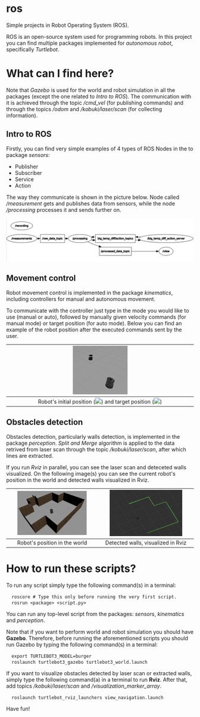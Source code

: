 # ros
Simple projects in Robot Operating System (ROS).

ROS is an open-source system used for programming robots. In this project you can find multiple packages implemented for *autonomous robot*, specifically *Turtlebot*.

# What can I find here?

Note that *Gazebo* is used for the world and robot simulation in all the packages (except the one related to *Intro to ROS*). The communication with it is achieved through the topic */cmd_vel* (for publishing commands) and through the topics */odom*  and */kobuki/laser/scan* (for collecting information).

## Intro to ROS

Firstly, you can find very simple examples of 4 types of ROS Nodes in the to package *sensors*:
* Publisher
* Subscriber
* Service
* Action

The way they communicate is shown in the picture below. Node called */measurement* gets and publishes data from sensors, while the node */processing* processes it and sends further on.

<img src="images/intro_to_ros.png">

## Movement control

Robot movement control is implemented in the package *kinematics*, including controllers for manual and autonomous movement.

To communicate with the controller just type in the mode you would like to use (manual or auto), followed by manually given velocity commands (for manual mode) or target position (for auto mode). Below you can find an example of the robot position after the executed commands sent by the user.

| <img src="images/kinematics.png" width="30%">|
|:---:|
| Robot's initial position (<img src="https://render.githubusercontent.com/render/math?math=x=0,y=0,\theta=0">) and target position (<img src="https://render.githubusercontent.com/render/math?math=x=1.5,y=2.5,\theta=\frac{\pi}{2}">) |

## Obstacles detection

Obstacles detection, particularly walls detection, is implemented in the package *perception*. *Split and Merge* algorithm is applied to the data retrived from laser scan through the topic */kobuki/laser/scan*, after which lines are extracted.

If you run *Rviz* in parallel, you can see the laser scan and deteceted walls visualized. On the following image(s) you can see the current robot's position in the world and detected walls visualized in Rviz.

| <img src="images/maze.png" width="80%">| <img src="images/walls.png" width="80%">|
|:---:|:---:|
| Robot's position in the world| Detected walls, visualized in Rviz |

# How to run these scripts?

To run any script simply type the following command(s) in a terminal:

```shell
  roscore # Type this only before running the very first script.
  rosrun <package> <script.py>
```

You can run any top-level script from the packages: *sensors*, *kinematics* and *perception*.

Note that if you want to perform world and robot simulation you should have **Gazebo**. Therefore, before running the aforementioned scripts you should run Gazebo by typing the following command(s) in a terminal:

```shell
  export TURTLEBOT3_MODEL=burger
  roslaunch turtlebot3_gazebo turtlebot3_world.launch
```

If you want to visualize obstacles detected by laser scan or extracted walls, simply type the following command(a) in a terminal to run **Rviz**. After that, add topics */kobuki/laser/scan* and */visualization_marker_array*.

```shell
  roslaunch turtlebot_rviz_launchers view_navigation.launch
```

Have fun!

